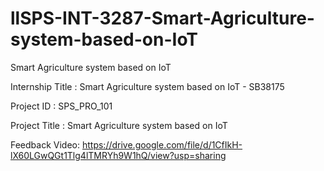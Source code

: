 # llSPS-INT-3287-Smart-Agriculture-system-based-on-IoT
Smart Agriculture system based on IoT


Internship Title : Smart Agriculture system based on IoT - SB38175

Project ID : SPS_PRO_101

Project Title : Smart Agriculture system based on IoT

Feedback Video: https://drive.google.com/file/d/1CfIkH-lX60LGwQGt1Tlg4lTMRYh9W1hQ/view?usp=sharing
